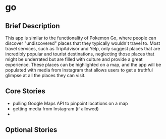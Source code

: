 # go

## Brief Description
This app is similar to the functionality of Pokemon Go, where people can discover "undiscovered" places that they typically wouldn't travel to. Most travel services, such as TripAdvisor and Yelp, only suggest places that are incredibly popular and tourist destinations, neglecting those places that might be underrated but are filled with culture and provide a great experience. These places can be highlighted on a map, and the app will be populated with media from Instagram that allows users to get a truthful glimpse at all the places they can visit.

## Core Stories
- pulling Google Maps API to pinpoint locations on a map
- getting media from Instagram (if allowed)
- 


## Optional Stories
